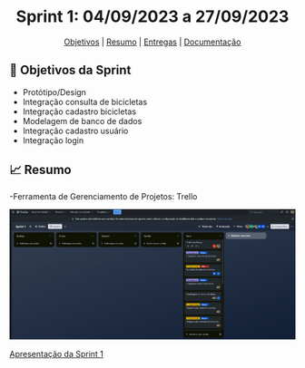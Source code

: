 <span id="topo">

<h1 align="center">Sprint 1: 04/09/2023 a 27/09/2023</h1>

<p align="center">
    <a href="#objetivos">Objetivos</a> |
    <a href="#Resumo">Resumo</a> |
    <a href="#entregas">Entregas</a> |
    <a href="#documentação">Documentação</a>
</p>

<span id="objetivos">
    
## :dart: Objetivos da Sprint

- Protótipo/Design
- Integração consulta de bicicletas
- Integração cadastro bicicletas
- Modelagem de banco de dados
- Integração cadastro usuário
- Integração login

<span id="Resumo">
    
## :chart_with_upwards_trend: Resumo


-Ferramenta de Gerenciamento de Projetos: Trello

![banner](./docs/assets/trello.png)

[Apresentação da Sprint 1](https://www.youtube.com/watch?v=Q6sC1Ibycmo)
